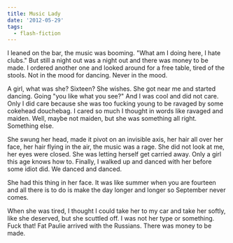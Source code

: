 ```yaml
---
title: Music Lady
date: '2012-05-29'
tags:
  - flash-fiction
---
```


I leaned on the bar, the music was booming. "What am I doing here, I hate
clubs." But still a night out was a night out and there was money to be made. I
ordered another one and looked around for a free table, tired of the stools. Not
in the mood for dancing. Never in the mood.

<!-- truncate -->

A girl, what was she? Sixteen? She wishes. She got near me and started dancing.
Going "you like what you see?" And I was cool and did not care. Only I did care
because she was too fucking young to be ravaged by some cokehead douchebag. I
cared so much I thought in words like ravaged and maiden. Well, maybe not
maiden, but she was something all right. Something else.

She swung her head, made it pivot on an invisible axis, her hair all over her
face, her hair flying in the air, the music was a rage. She did not look at me,
her eyes were closed. She was letting herself get carried away. Only a girl this
age knows how to. Finally, I walked up and danced with her before some idiot
did. We danced and danced.

She had this thing in her face. It was like summer when you are fourteen and all
there is to do is make the day longer and longer so September never comes.

When she was tired, I thought I could take her to my car and take her softly,
like she deserved, but she scuttled off. I was not her type or something. Fuck
that! Fat Paulie arrived with the Russians. There was money to be made.
